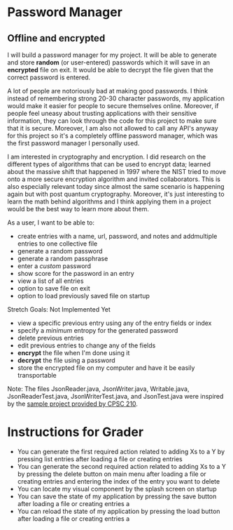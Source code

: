 # Password Manager

## Offline and encrypted


I will build a password manager for my project. It will be able to generate and store **random** (or user-entered) 
passwords which it will save in an **encrypted** file on exit. It would be able to decrypt the file given that the 
correct password is entered.

A lot of people are notoriously bad at making good passwords. I think instead of remembering strong 20-30 character 
passwords, my application would make it easier for people to secure themselves online. Moreover, if people feel 
uneasy about trusting applications with their sensitive information, they can look through the code for this project
to make sure that it is secure. Moreover, I am also not allowed to call any API's anyway for this project so it's a 
completely offline password manager, which was the first password manager I personally used. 

I am interested in cryptography and encryption. I did research on the different types of algorithms that can be 
used to encrypt data; learned about the massive shift that happened in 1997 where the NIST tried to move onto a more
secure encryption algorithm and invited collaborators. This is also especially relevant today since almost the same
scenario is happening again but with post quantum cryptography. Moreover, it's just interesting to learn the math 
behind algorithms and I think applying them in a project would be the best way to learn more about them. 


As a user, I want to be able to:
- create entries with a name, url, password, and notes and addmultiple entries to one collective file
- generate a random password
- generate a random passphrase
- enter a *custom* password
- show score for the password in an entry 
- view a list of all entries
- option to save file on exit
- option to load previously saved file on startup

Stretch Goals: Not Implemented Yet
- view a specific previous entry using any of the entry fields or index 
- specify a *minimum* entropy for the generated password
- delete previous entries
- edit previous entries to change any of the fields
- **encrypt** the file when I'm done using it
- **decrypt** the file using a password
- store the encrypted file on my computer and have it be easily transportable

Note: The files JsonReader.java, JsonWriter.java, Writable.java, JsonReaderTest.java, JsonWriterTest.java, and 
JsonTest.java were inspired by the 
[sample project provided by CPSC 210](https://github.students.cs.ubc.ca/CPSC210/JsonSerializationDemo.git).

# Instructions for Grader

- You can generate the first required action related to adding Xs to a Y by pressing list entries
after loading a file or creating entries
- You can generate the second required action related to adding Xs to a Y by pressing the delete button on main menu
after loading a file or creating entries and entering the index of the entry you want to delete
- You can locate my visual component by the splash screen on startup
- You can save the state of my application by pressing the save button after loading a file or creating entries a
- You can reload the state of my application by pressing the load button after loading a file or creating entries a